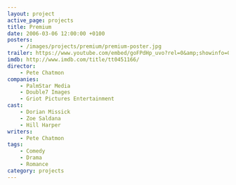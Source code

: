```yaml
---
layout: project
active_page: projects
title: Premium
date: 2006-03-06 12:00:00 +0100
posters:
    - /images/projects/premium/premium-poster.jpg
trailer: https://www.youtube.com/embed/goFPdHp_uvo?rel=0&amp;showinfo=0
imdb: http://www.imdb.com/title/tt0451166/
director:
    - Pete Chatmon
companies:
    - PalmStar Media
    - Double7 Images
    - Griot Pictures Entertainment
cast:
    - Dorian Missick
    - Zoe Saldana
    - Hill Harper
writers:
    - Pete Chatmon
tags:
    - Comedy
    - Drama
    - Romance
category: projects
---
```

